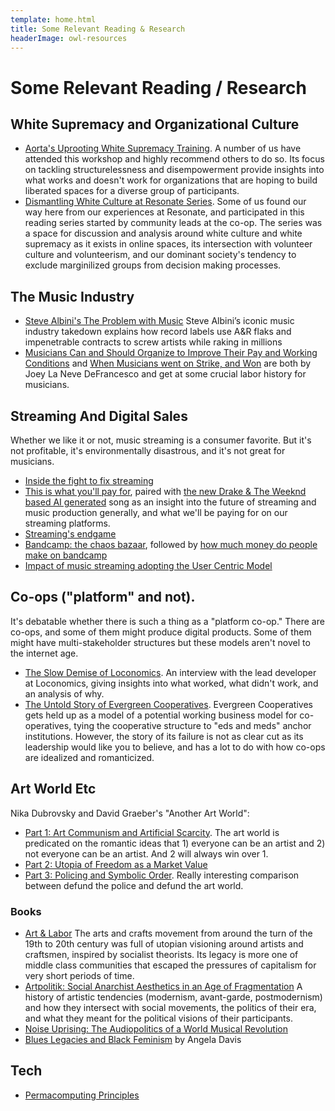 ```yaml
---
template: home.html
title: Some Relevant Reading & Research
headerImage: owl-resources
---
```


# Some Relevant Reading / Research

## White Supremacy and Organizational Culture

- [Aorta's Uprooting White Supremacy Training](https://aorta.coop/uprooting-white-supremacy-training).
  A number of us have attended this workshop and highly recommend others to do so. Its focus on tackling structurelessness and disempowerment provide insights into what works and doesn't work for organizations that are hoping to build liberated spaces for a diverse group of participants.
- [Dismantling White Culture at Resonate Series](https://community.resonate.coop/t/dismantling-white-culture-at-resonate/2897).
  Some of us found our way here from our experiences at Resonate, and participated in this reading series started by community leads at the co-op. The series was a space for discussion and analysis around white culture and white supremacy as it exists in online spaces, its intersection with volunteer culture and volunteerism, and our dominant society's tendency to exclude marginilized groups from decision making processes.

## The Music Industry

* [Steve Albini's The Problem with Music](https://thebaffler.com/salvos/the-problem-with-music) Steve Albini’s iconic music industry takedown explains how record labels use A&R flaks and impenetrable contracts to screw artists while raking in millions
* [Musicians Can and Should Organize to Improve Their Pay and Working Conditions](https://jacobin.com/2020/02/musicians-working-conditions-afm-amazon-sxsw-nomusicforice) and [When Musicians went on Strike, and Won](https://jacobin.com/2022/03/1940s-musicians-strike-american-federations-of-musicians-afm-labels-streaming) are both by Joey La Neve DeFrancesco and get at some crucial labor history for musicians. 

## Streaming And Digital Sales

Whether we like it or not, music streaming is a consumer favorite. But it's not profitable, it's environmentally disastrous, and it's not great for musicians.

- [Inside the fight to fix streaming](https://www.musicradar.com/news/inside-the-fight-fix-streaming)
- [This is what you'll pay for](https://open.substack.com/pub/jaimebrooks/p/this-is-what-youll-pay-for), paired with [the new Drake & The Weeknd based AI generated](https://twitter.com/rpnickson/status/1647548141384736770) song as an insight into the future of streaming and music production generally, and what we'll be paying for on our streaming platforms.
- [Streaming's endgame](https://www.daveedwards.co/writing/streamings-endgame/)
- [Bandcamp: the chaos bazaar](https://components.one/posts/bandcamp-the-chaos-bazaar#1), followed by [how much money do people make on bandcamp](https://components.one/documentation/bandcamp-income-distribution)
- [Impact of music streaming adopting the User Centric Model](https://cnm.fr/en/studies/impact-of-online-music-streaming-services-adopting-the-ucps/)

## Co-ops ("platform" and not).

It's debatable whether there is such a thing as a "platform co-op." There are co-ops, and some of them might produce digital products. Some of them might have multi-stakeholder structures but these models aren't novel to the internet age.

- [The Slow Demise of Loconomics](https://daspitzberg.medium.com/the-slow-demise-of-loconomics-4e184346d359).
  An interview with the lead developer at Loconomics, giving insights into what worked, what didn't work, and an analysis of why.
- [The Untold Story of Evergreen Cooperatives](https://geo.coop/story/untold-story-evergreen-cooperatives).
  Evergreen Cooperatives gets held up as a model of a potential working business model for co-operatives, tying the cooperative structure to "eds and meds" anchor institutions. However, the story of its failure is not as clear cut as its leadership would like you to believe, and has a lot to do with how co-ops are idealized and romanticized.

## Art World Etc

Nika Dubrovsky and David Graeber's "Another Art World":

- [Part 1: Art Communism and Artificial Scarcity](https://www.e-flux.com/journal/102/284624/another-art-world-part-1-art-communism-and-artificial-scarcity/). The art world is predicated on the romantic ideas that 1) everyone can be an artist and 2) not everyone can be an artist. And 2 will always win over 1.
- [Part 2: Utopia of Freedom as a Market Value](https://www.e-flux.com/journal/104/298663/another-art-world-part-2-utopia-of-freedom-as-a-market-value/)
- [Part 3: Policing and Symbolic Order](https://www.e-flux.com/journal/113/360192/another-art-world-part-3-policing-and-symbolic-order/). Really interesting comparison between defund the police and defund the art world.

### Books

- [Art & Labor](https://archive.org/details/artlaborruskinmo0000bori)
  The arts and crafts movement from around the turn of the 19th to 20th century was full of utopian visioning around artists and craftsmen, inspired by socialist theorists. Its legacy is more one of middle class communities that escaped the pressures of capitalism for very short periods of time.
- [Artpolitik: Social Anarchist Aesthetics in an Age of Fragmentation](https://www.minorcompositions.info/?p=581)
  A history of artistic tendencies (modernism, avant-garde, postmodernism) and how they intersect with social movements, the politics of their era, and what they meant for the political visions of their participants.
- [Noise Uprising: The Audiopolitics of a World Musical Revolution](https://www.versobooks.com/books/1889-noise-uprising)
- [Blues Legacies and Black Feminism](https://www.penguinrandomhouse.com/books/37351/blues-legacies-and-black-feminism-by-angela-y-davis/) by Angela Davis 

## Tech

- [Permacomputing Principles](https://permacomputing.net/Principles/)
